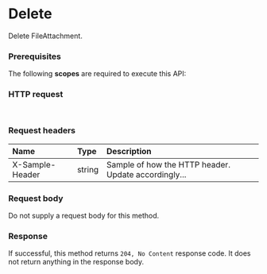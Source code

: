 # Delete

Delete FileAttachment.
### Prerequisites
The following **scopes** are required to execute this API: 
### HTTP request
<!-- { "blockType": "ignored" } -->
```http


```
### Request headers
| Name       | Type | Description|
|:---------------|:--------|:----------|
| X-Sample-Header  | string  | Sample of how the HTTP header. Update accordingly...|

### Request body
Do not supply a request body for this method.


### Response
If successful, this method returns `204, No Content` response code. It does not return anything in the response body.


<!-- uuid: 541e44ee-0cae-410a-b03f-d1eeb6b3fb0c
2015-10-15 16:49:28 UTC -->
<!-- {
  "type": "#page.annotation",
  "description": "Delete",
  "keywords": "",
  "section": "documentation",
  "tocPath": ""
}-->